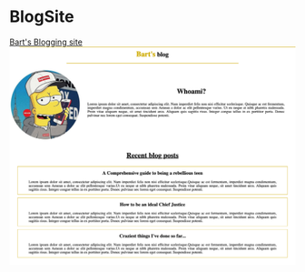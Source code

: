 # BlogSite

[Bart's Blogging site](https://blogsite-hw6i.onrender.com/)
<img src = "./static/images/website.png">
